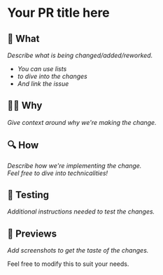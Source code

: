 # Your PR title here

## 🤔 What  
_Describe what is being changed/added/reworked._
- _You can use lists_
- _to dive into the changes_
- _And link the issue_

## 🤷‍♂️ Why  
_Give context around why we're making the change._  

## 🔍 How  
_Describe how we're implementing the change.  
Feel free to dive into technicalities!_

## 🧪 Testing
_Additional instructions needed to test the changes._

## 📸 Previews
_Add screenshots to get the taste of the changes._

Feel free to modify this to suit your needs.
